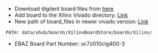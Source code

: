* Download digilent board files from [here](https://github.com/Digilent/vivado-boards)
* Add board to the Xilinx Vivado directory: [Link](https://www.youtube.com/watch?app=desktop&v=W8rQUkGtP6g)
* New path of board_files in newer vivado version: [Link](https://adaptivesupport.amd.com/s/article/The-board-file-location-with-the-latest-Vivado-tools?language=en_US)
```
PATH: data/xhub/boards/XilinxBoardStore/boards/Xilinx/
```
* EBAZ Board Part Number: xc7z010clg400-3

